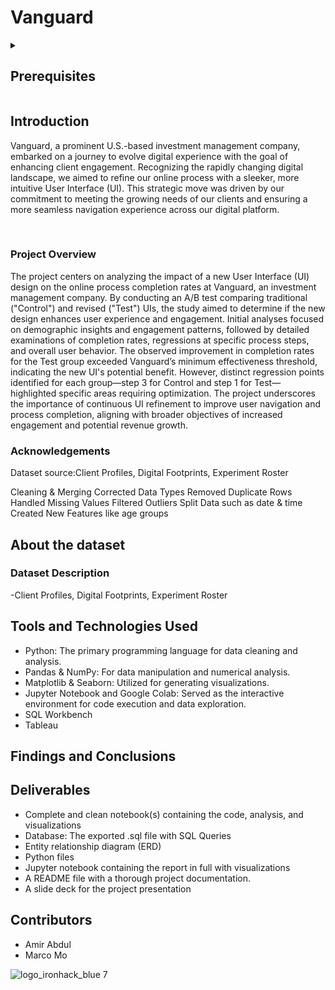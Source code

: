 # Vanguard



<div align="center">
</div>



<details>
  <summary>
   <h2>Prerequisites</h2>
  </summary>

Before this starting this project, you should have learnt about:

- Data types, operators and structures
- Flow control (if-else statements and loops)
- Functions
- Filters
- Pandas and Numpy
- Basic Statistics
- SQL
 
  <br>
  <hr> 

</details>


## Introduction

Vanguard, a prominent U.S.-based investment management company, embarked on a journey to evolve digital experience with the goal of enhancing client engagement.
Recognizing the rapidly changing digital landscape, we aimed to refine our online process with a sleeker, more intuitive User Interface (UI). This strategic move was driven by our commitment to meeting the growing needs of our clients and ensuring a more seamless navigation experience across our digital platform.


<div align="center">
</div>

<br>


### Project Overview
The project centers on analyzing the impact of a new User Interface (UI) design on the online process completion rates at Vanguard, an investment management company. By conducting an A/B test comparing traditional ("Control") and revised ("Test") UIs, the study aimed to determine if the new design enhances user experience and engagement. Initial analyses focused on demographic insights and engagement patterns, followed by detailed examinations of completion rates, regressions at specific process steps, and overall user behavior. The observed improvement in completion rates for the Test group exceeded Vanguard’s minimum effectiveness threshold, indicating the new UI's potential benefit. However, distinct regression points identified for each group—step 3 for Control and step 1 for Test—highlighted specific areas requiring optimization. The project underscores the importance of continuous UI refinement to improve user navigation and process completion, aligning with broader objectives of increased engagement and potential revenue growth.


### Acknowledgements
Dataset source:Client Profiles, Digital Footprints, Experiment Roster

Cleaning & Merging
Corrected Data Types
Removed Duplicate Rows
Handled Missing Values
Filtered Outliers
Split Data such as date & time
Created New Features like age groups


## About the dataset
### Dataset Description
-Client Profiles, Digital Footprints, Experiment Roster


## Tools and Technologies Used
- Python: The primary programming language for data cleaning and analysis.
- Pandas & NumPy: For data manipulation and numerical analysis.
- Matplotlib & Seaborn: Utilized for generating visualizations.
- Jupyter Notebook and Google Colab: Served as the interactive environment for code execution and data exploration.
- SQL Workbench
- Tableau


## Findings and Conclusions


## Deliverables
- Complete and clean notebook(s) containing the code, analysis, and visualizations
- Database: The exported .sql file with SQL Queries
- Entity relationship diagram (ERD)
- Python files
- Jupyter notebook containing the report in full with visualizations
- A README file with a thorough project documentation.
- A slide deck for the project presentation


## Contributors
- Amir Abdul
- Marco Mo







![logo_ironhack_blue 7](https://user-images.githubusercontent.com/23629340/40541063-a07a0a8a-601a-11e8-91b5-2f13e4e6b441.png)

